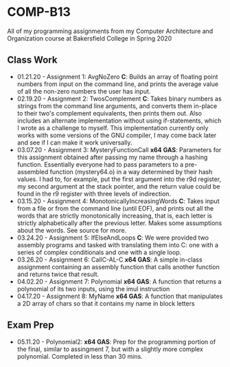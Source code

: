 # COMP-B13
All of my programming assignments from my Computer Architecture and Organization course at Bakersfield College in Spring 2020

Class Work
----------
  - 01.21.20  - Assignment 1: AvgNoZero **C**: Builds an array of floating point numbers from input on the command line, and prints the average value of all the non-zero numbers the user has input.
  - 02.19.20  - Assignment 2: TwosComplement **C**: Takes binary numbers as strings from the command line arguments, and converts them in-place to their two's complement equivalents, then prints them out. Also includes an alternate implementation without using if-statements, which I wrote as a challenge to myself. This implementation currently only works with some versions of the GNU compiler, I may come back later and see if I can make it work universally.
  - 03.07.20  - Assignment 3: MysteryFunctionCall **x64 GAS**: Parameters for this assignment obtained after passing my name through a hashing function. Essentially everyone had to pass parameters to a pre-assembled function (mystery64.o) in a way determined by their hash values. I had to, for example, put the first argument into the r9d register, my second argument at the stack pointer, and the return value could be found in the r9 register with three levels of indirection.
  - 03.15.20   - Assignment 4: MonotonicallyIncreasingWords **C**: Takes input from a file or from the command line (until EOF), and prints out all the words that are strictly monotonically increasing, that is, each letter is strictly alphabetically after the previous letter. Makes some assumptions about the words. See source for more.
  - 03.24.20   - Assignment 5: IfElseAndLoops **C**: We were provided two assembly programs and tasked with translating them into C: one with a series of complex conditionals and one with a single loop.
  - 03.26.20   - Assignment 6: CallC-AL-C **x64 GAS**: A simple in-class assignment containing an assembly function that calls another function and returns twice that result.
  - 04.02.20   - Assignment 7: Polynomial **x64 GAS**: A function that returns a polynomial of its two inputs, using the imul instruction
  - 04.17.20   - Assignment 8: MyName **x64 GAS**: A function that manipulates a 2D array of chars so that it contains my name in block letters

Exam Prep
----------
  - 05.11.20   - Polynomial2: **x64 GAS**: Prep for the programming portion of the final, similar to assingment 7, but with a slightly more complex polynomial. Completed in less than 30 mins.